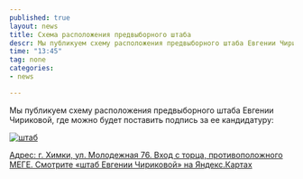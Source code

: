 ```yaml
---
published: true
layout: news
title: Схема расположения предвыборного штаба
descr: Мы публикуем схему расположения предвыборного штаба Евгении Чириковой, где можно будет поставить подпись за ее кандидатуру
time: "13:45"
tag: none
categories:
- news

---
```


Мы публикуем схему расположения предвыборного штаба Евгении Чириковой, где можно будет поставить подпись за ее кандидатуру:

<a href="http://maps.yandex.ru/?um=hAqJJYEXrV4r_LDmrZFDpXvGLygcBMHP&l=map" target="_blank">
<img src="http://img-fotki.yandex.ru/get/6508/21992.3c/0_8b437_b549713d_XL.jpg" alt="штаб">

Адрес: г. Химки, ул. Молодежная 76. Вход с торца, противоположного МЕГЕ. Смотрите «штаб Евгении Чириковой» на Яндекс.Картах</a>